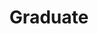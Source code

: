 ---
layout: project
title: "Graduate"
displayName: "Graduate"
disp: "True"
description: "Coursework, Research, and Personal Projects from Graduate Degree"
header-img: "img/home-bg.jpg"
category: graduate
---